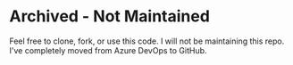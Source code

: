 # Archived - Not Maintained

Feel free to clone, fork, or use this code. I will not be maintaining this repo. I've completely moved from Azure DevOps to GitHub.
